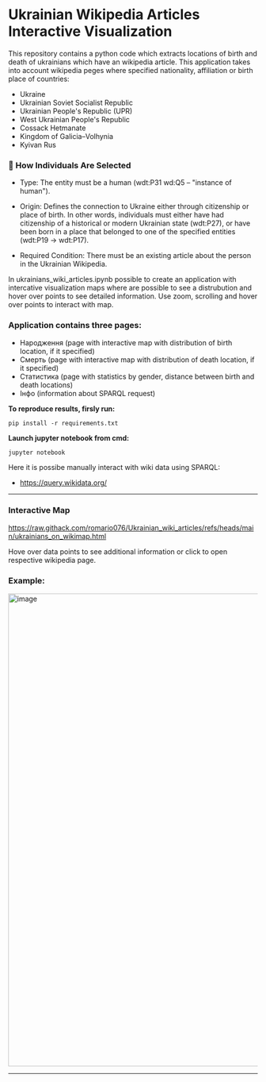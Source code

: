 # Ukrainian Wikipedia Articles Interactive Visualization
This repository contains a python code which extracts locations of birth and death of ukrainians which have an wikipedia article. 
This application takes into account wikipedia peges where specified nationality, affiliation or birth place of countries:
- Ukraine
- Ukrainian Soviet Socialist Republic
- Ukrainian People's Republic (UPR)
- West Ukrainian People's Republic
- Cossack Hetmanate
- Kingdom of Galicia–Volhynia
- Kyivan Rus

### 👥 How Individuals Are Selected
- Type: The entity must be a human (wdt:P31 wd:Q5 – "instance of human").

- Origin: Defines the connection to Ukraine either through citizenship or place of birth. In other words, individuals must either have had citizenship of a historical or modern Ukrainian state (wdt:P27), or have been born in a place that belonged to one of the specified entities (wdt:P19 → wdt:P17).

- Required Condition: There must be an existing article about the person in the Ukrainian Wikipedia.
  

In ukrainians_wiki_articles.ipynb possible to create an application with intercative visualization maps where are possible to see a distrubution and hover over points to see detailed information.
Use zoom, scrolling and hover over points to interact with map.

### Application contains three pages:
 - Народження (page with interactive map with distribution of birth location, if it specified)
 - Смерть (page with interactive map with distribution of death location, if it specified)
 - Статистика (page with statistics by gender, distance between birth and death locations)
 - Інфо (information about SPARQL request)


**To reproduce results, firsly run:**
```
pip install -r requirements.txt
```

**Launch jupyter notebook from cmd:**
```
jupyter notebook
```

Here it is possibe manually interact with wiki data using SPARQL:
* https://query.wikidata.org/

<hr>

### Interactive Map
https://raw.githack.com/romario076/Ukrainian_wiki_articles/refs/heads/main/ukrainians_on_wikimap.html

Hove over data points to see additional information or click to open respective wikipedia page.

### Example:
<img width="953" alt="image" src="https://github.com/user-attachments/assets/e465169e-e997-4ffd-9d9c-beb77973d047" />

<hr>

